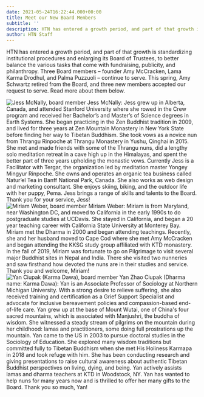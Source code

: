 ```yaml
---
date: 2021-05-24T16:22:44.000+00:00
title: Meet our New Board Members
subtitle: ''
description: HTN has entered a growth period, and part of that growth is standardizing institutional procedures and enlarging its Board of Trustees, to better balance the various tasks that come with fundraising, publicity, and philanthropy. Three Board members – founder Amy McCracken, Lama Karma Drodhul, and Palma Puzzuoli – continue to serve. This spring, Amy Schwartz retired from the Board, and three new members accepted our request to serve.
author: HTN Staff
---
```


HTN has entered a growth period, and part of that growth is standardizing institutional procedures and enlarging its Board of Trustees, to better balance the various tasks that come with fundraising, publicity, and philanthropy. Three Board members – founder Amy McCracken, Lama Karma Drodhul, and Palma Puzzuoli – continue to serve. This spring, Amy Schwartz retired from the Board, and three new members accepted our request to serve. Read more about them below.

<div class="tm-new-board-blog-section">
<img src="/media/jess.png" alt="Jess McNally, board member" class="tm-new-board-blog-img">
Jess McNally: Jess grew up in Alberta, Canada, and attended Stanford University where she rowed in the Crew program and received her Bachelor’s and Master’s of Science degrees in Earth Systems. She began practicing in the Zen Buddhist tradition in 2009, and lived for three years at Zen Mountain Monastery in New York State before finding her way to Tibetan Buddhism. She took vows as a novice nun from Thrangu Rinpoche at Thrangu Monastery in Yushu, Qinghai in 2015. She met and made friends with some of the Thrangu nuns, did a lengthy solo meditation retreat in a cave high up in the Himalayas, and spent the better part of three years upholding the monastic vows. Currently Jess is a Facilitator with Tergar, the organization led by meditation master Yongey Mingyur Rinpoche. She owns and operates an organic tea business called Natur’el Tea in Banff National Park, Canada. She also works as web design and marketing consultant. She enjoys skiing, biking, and the outdoor life with her puppy, Pema. Jess brings a range of skills and talents to the Board. Thank you for your service, Jess!
</div>
<div class="tm-new-board-blog-section">
<img src="/media/miriam.png" alt="Miriam Weber, board member" class="tm-new-board-blog-img">
Miriam Weber: Miriam is from Maryland, near Washington DC, and moved to California in the early 1990s to do postgraduate studies at UCDavis. She stayed in California, and began a 20 year teaching career with California State University at Monterey Bay. Miriam met the Dharma in 2000 and began attending teachings. Recently, she and her husband moved to Cape Cod where she met Amy McCracken and began attending the KKSG study group affiliated with KTD monastery. In the fall of 2019, Miriam was fortunate to go on Pilgrimage to visit several major Buddhist sites in Nepal and India. There she visited two nunneries and saw firsthand how devoted the nuns are in their studies and service. Thank you and welcome, Miriam!
</div>
<div class="tm-new-board-blog-section">
<img src="/media/Karma-Dawa.png" class="tm-new-board-blog-img" alt="Yan Ciupak (Karma Dawa), board member">
Yan Zhao Ciupak (Dharma name: Karma Dawa): Yan is an Associate Professor of Sociology at Northern Michigan University. With a strong desire to relieve suffering, she also received training and certification as a Grief Support Specialist and advocate for inclusive bereavement policies and compassion-based end-of-life care. Yan grew up at the base of Mount Wutai, one of China's four sacred mountains, which is associated with Manjushri, the buddha of wisdom. She witnessed a steady stream of pilgrims on the mountain during her childhood: lamas and practitioners, some doing full prostrations up the mountain. Yan came to the US in 2003 to pursue doctoral studies in the Sociology of Education. She explored many wisdom traditions but committed fully to Tibetan Buddhism when she met His Holiness Karmapa in 2018 and took refuge with him. She has been conducting research and giving presentations to raise cultural awareness about authentic Tibetan Buddhist perspectives on living, dying, and being. Yan actively assists lamas and dharma teachers at KTD in Woodstock, NY. Yan has wanted to help nuns for many years now and is thrilled to offer her many gifts to the Board. Thank you so much, Yan!
</div>

